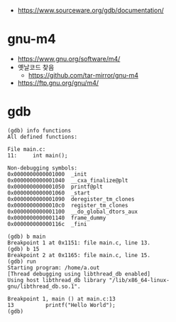 - https://www.sourceware.org/gdb/documentation/

# gnu-m4
- https://www.gnu.org/software/m4/
- 옛날코드 찾음
  - https://github.com/tar-mirror/gnu-m4
- https://ftp.gnu.org/gnu/m4/



# gdb

```gdb
(gdb) info functions
All defined functions:

File main.c:
11:     int main();

Non-debugging symbols:
0x0000000000001000  _init
0x0000000000001040  __cxa_finalize@plt
0x0000000000001050  printf@plt
0x0000000000001060  _start
0x0000000000001090  deregister_tm_clones
0x00000000000010c0  register_tm_clones
0x0000000000001100  __do_global_dtors_aux
0x0000000000001140  frame_dummy
0x000000000000116c  _fini

(gdb) b main
Breakpoint 1 at 0x1151: file main.c, line 13.
(gdb) b 15
Breakpoint 2 at 0x1165: file main.c, line 15.
(gdb) run
Starting program: /home/a.out 
[Thread debugging using libthread_db enabled]
Using host libthread_db library "/lib/x86_64-linux-gnu/libthread_db.so.1".

Breakpoint 1, main () at main.c:13
13          printf("Hello World");
(gdb) 
```
